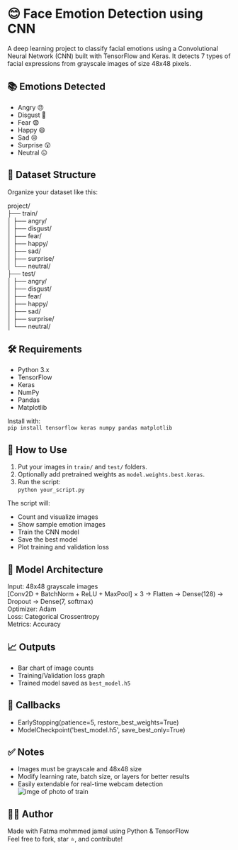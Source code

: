 # 😊 Face Emotion Detection using CNN

A deep learning project to classify facial emotions using a Convolutional Neural Network (CNN) built with TensorFlow and Keras. It detects 7 types of facial expressions from grayscale images of size 48x48 pixels.

## 📚 Emotions Detected
- Angry 😠
- Disgust 🤢
- Fear 😨
- Happy 😄
- Sad 😢
- Surprise 😲
- Neutral 😐

## 🧾 Dataset Structure
Organize your dataset like this:

project/  
├── train/  
│   ├── angry/  
│   ├── disgust/  
│   ├── fear/  
│   ├── happy/  
│   ├── sad/  
│   ├── surprise/  
│   └── neutral/  
├── test/  
│   ├── angry/  
│   ├── disgust/  
│   ├── fear/  
│   ├── happy/  
│   ├── sad/  
│   ├── surprise/  
│   └── neutral/

## 🛠️ Requirements
- Python 3.x  
- TensorFlow  
- Keras  
- NumPy  
- Pandas  
- Matplotlib  

Install with:  
`pip install tensorflow keras numpy pandas matplotlib`

## 🚀 How to Use
1. Put your images in `train/` and `test/` folders.
2. Optionally add pretrained weights as `model.weights.best.keras`.
3. Run the script:  
`python your_script.py`

The script will:
- Count and visualize images
- Show sample emotion images
- Train the CNN model
- Save the best model
- Plot training and validation loss

## 🧠 Model Architecture
Input: 48x48 grayscale images  
[Conv2D + BatchNorm + ReLU + MaxPool] × 3 → Flatten → Dense(128) → Dropout → Dense(7, softmax)  
Optimizer: Adam  
Loss: Categorical Crossentropy  
Metrics: Accuracy  

## 📈 Outputs
- Bar chart of image counts
- Training/Validation loss graph
- Trained model saved as `best_model.h5`

## 🔁 Callbacks
- EarlyStopping(patience=5, restore_best_weights=True)  
- ModelCheckpoint('best_model.h5', save_best_only=True)

## ✅ Notes
- Images must be grayscale and 48x48 size  
- Modify learning rate, batch size, or layers for better results  
- Easily extendable for real-time webcam detection
![imge of photo of train](https://github.com/user-attachments/assets/18fe6262-3b69-45ac-a7b3-76499f03fdb7)

## 👨‍💻 Author
Made with Fatma mohmmed jamal using Python & TensorFlow  
Feel free to fork, star ⭐, and contribute!
